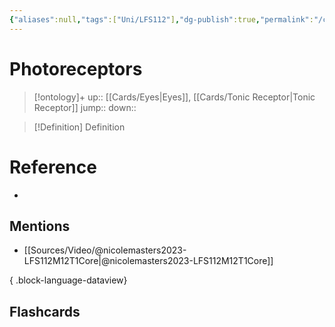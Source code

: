 ```yaml
---
{"aliases":null,"tags":["Uni/LFS112"],"dg-publish":true,"permalink":"/cards/photoreceptors/","dgPassFrontmatter":true}
---
```


# Photoreceptors

> [!ontology]+
> up:: [[Cards/Eyes\|Eyes]], [[Cards/Tonic Receptor\|Tonic Receptor]]
> jump:: 
> down:: 

> [!Definition] Definition

# Reference

- 

## Mentions

- [[Sources/Video/@nicolemasters2023-LFS112M12T1Core\|@nicolemasters2023-LFS112M12T1Core]]

{ .block-language-dataview}

## Flashcards